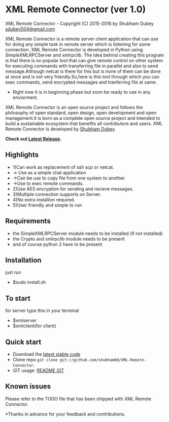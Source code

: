 XML Remote Connector (ver 1.0)
====================
XML Remote Connector - Copyright (C) 2015-2016 by Shubham Dubey <sdubey504@gmail.com>
    
    
    

    

XML Remote Connector is a remote server client application that can use for doing any simple task in remote server which is listening for some connection.
XML Remote Connector is developed in Python using SimpleXMLRPCServer and xmlrpclib.
The idea behind creating this program is that there is no popular tool that can give remote control on other system for executing commands with transferring file in parallel and also to send message.Although netcat is there for this but is none of them can be done at once and is not very friendly.So,here is this tool through which you can exec commands, send encrypted messages and tranferring file at same.
* Right now it is in  beginning phase but soon be ready to use in any enviorment. 

XML Remote Connector is an open source project and follows the philosophy of open standard, open design, open development and open management.it is born as a complete open source project and intended to build a sustainable ecosystem that benefits all contributors and users.
XML Remote Connector is developed by [Shubham Dubey](https://github.com/shubham0d/).

**Check out [Latest Release](https://github.com/shubham0d/XML_Remote-Connector/releasenotes.md).**


Highlights
-------------
* 1)Can work as replacement of ssh scp or netcat.
* -> Use as a simple chat application
* ->Can be use to copy file from one system to another.
* ->Use to exec remote commands.
* 2)Use AES encryption for sending and recieve messages.
* 3)Multiple connection supports on Server.
* 4)No extra installion required.
* 5)User friendly and simple to run



Requirements
------------
* the SimpleXMLRPCServer module needs to be installed (if not installed)
* the Crypto and xmlrpclib module needs to be present
* and of course python 2 have to be present


Installation
------------
just run 
* $sudo install.sh 

To start
--------
for server type this in your terminal
* $xmlserver 
* $xmlclient(for client)

Quick start
-----------
* Download the [latest stable code](https://github.com/shubham0d/XML-Remote-Connector/master)
* Clone repo `git clone git://github.com/shubham0d/XML-Remote-Connector`.
* GIT usage: [README GIT](README-GIT.md)

Known issues
------------

Please refer to the TODO file that has been shipped with XML Remote Connector.

*Thanks in advance for your feedback and contributions.
